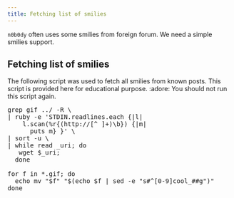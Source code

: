 ```yaml
---
title: Fetching list of smilies
---
```


`n0b0dy` often uses some smilies from foreign forum.
We need a simple smilies support.

## Fetching list of smilies

The following script was used to fetch all smilies from known posts.
This script is provided here for educational purpose. :adore:
You should not run this script again.

<pre>
grep gif ../ -R \
| ruby -e 'STDIN.readlines.each {|l|
    l.scan(%r{(http://[^ ]+)\b}) {|m|
      puts m} }' \
| sort -u \
| while read _uri; do
   wget $_uri;
  done

for f in *.gif; do
  echo mv "$f" "$(echo $f | sed -e "s#^[0-9]cool_##g")"
done
</pre>
